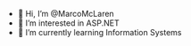 - 👋 Hi, I’m @MarcoMcLaren
- 👀 I’m interested in ASP.NET
- 🌱 I’m currently learning Information Systems 

<!---
MarcoMcLaren/MarcoMcLaren is a ✨ special ✨ repository because its `README.md` (this file) appears on your GitHub profile.
You can click the Preview link to take a look at your changes.
--->
